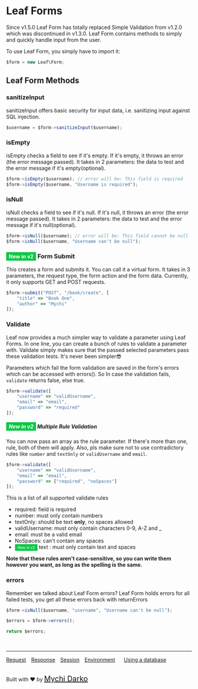 # Leaf Forms

Since v1.5.0 Leaf Form has totally replaced Simple Validation from v1.2.0 which was discontinued in v1.3.0. Leaf Form contains methods to simply and quickly handle input from the user.

To use Leaf Form, you simply have to import it:

```js
$form = new Leaf\Form;
```

## Leaf Form Methods

### sanitizeInput

sanitizeInput offers basic security for input data, i.e. sanitizing input against SQL injection.

```js
$username = $form->sanitizeInput($username);
```

### isEmpty

isEmpty checks a field to see if it's empty. If it's empty, it throws an error (the error message passed). It takes in 2 parameters: the data to test and the error message if it's empty(optional).

```js
$form->isEmpty($username); // error will be: This field is required
$form->isEmpty($username, "Username is required");
```

### isNull

isNull checks a field to see if it's null. If it's null, it throws an error (the error message passed). It takes in 2 parameters: the data to test and the error message if it's null(optional).

```js
$form->isNull($username); // error will be: This field cannot be null
$form->isNull($username, "Username can't be null");
```

### <span style="background: rgb(11, 200, 70); color: white; padding: 3px 7px; font-size: 14px;">New in v2</span> Form Submit

This creates a form and submits it. You can call it a virtual form.  It takes in 3 parameters, the request type, the form action and the form data. Currently, it only supports GET and POST requests.

```js
$form->submit("POST", "/book/create", [
	"title" => "Book One",
	"author" => "Mychi"
]);
```

### Validate

Leaf now provides a much simpler way to validate a parameter using Leaf Forms. In one line, you can create a bunch of rules to validate a parameter with. Validate simply makes sure that the passed selected parameters pass these validation tests. It's never been simpler😎

Parameters which fail the form validation are saved in the form's errors which can be accessed with errors(). So In case the validation fails, `validate` returns false, else true.

```js
$form->validate([
	"username" => "validUsername",
	"email" => "email",
	"password" => "required"
]);
```

##### <span style="background: rgb(11, 200, 70); color: white; padding: 3px 7px; font-size: 14px;">New in v2</span> Multiple Rule Validation

You can now pass an array as the rule parameter. If there's more than one, rule, both of them will apply. Also, pls make sure not to use contradictory rules like `number` and `textOnly` or `validUsername` and `email`.

```js
$form->validate([
	"username" => "validUsername",
	"email" => "email",
	"password" => ["required", "noSpaces"]
]);
```

This is a list of all supported validate rules

- required: field is required
- number: must only contain numbers
- textOnly: should be text **only**, no spaces allowed
- validUsername: must only contain characters 0-9, A-Z and _
- email: must be a valid email
- NoSpaces: can't contain any spaces
- <span style="background: rgb(11, 200, 70); color: white; padding: 3px 7px; font-size: 10px;">New in v2</span> text : must only contain text and spaces

**Note that these rules aren't case-sensitive, so you can write them however you want, as long as the spelling is the same.**

### errors

Remember we talked about Leaf Form errors? Leaf Form holds errors for all failed tests, you get all these errors back with returnErrors

```js
$form->isNull($username, "username", "Username can't be null");

$errors = $form->errors();

return $errors;
```

<br>
<hr>

<a href="#/2.1http/request" style="margin: 0px">Request</a>
<a href="#/2.1http/response" style="margin: 0px 10px;">Response</a>
<a href="#/2.1http/session" style="margin: 0px; 10px;">Session</a>
<a href="#/2.1environment" style="margin: 0px 10px;">Environment</a>
<a href="#/2.1database" style="margin: 0px 10px;">Using a database</a>

<br>
Built with ❤ by <a href="https://mychi.netlify.com" style="font-size: 20px; color: #111;" target="_blank">Mychi Darko</a>